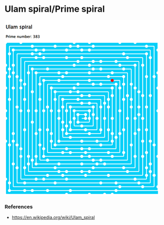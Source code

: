 # Ulam spiral/Prime spiral

![](./spiral.png)

### References
- https://en.wikipedia.org/wiki/Ulam_spiral